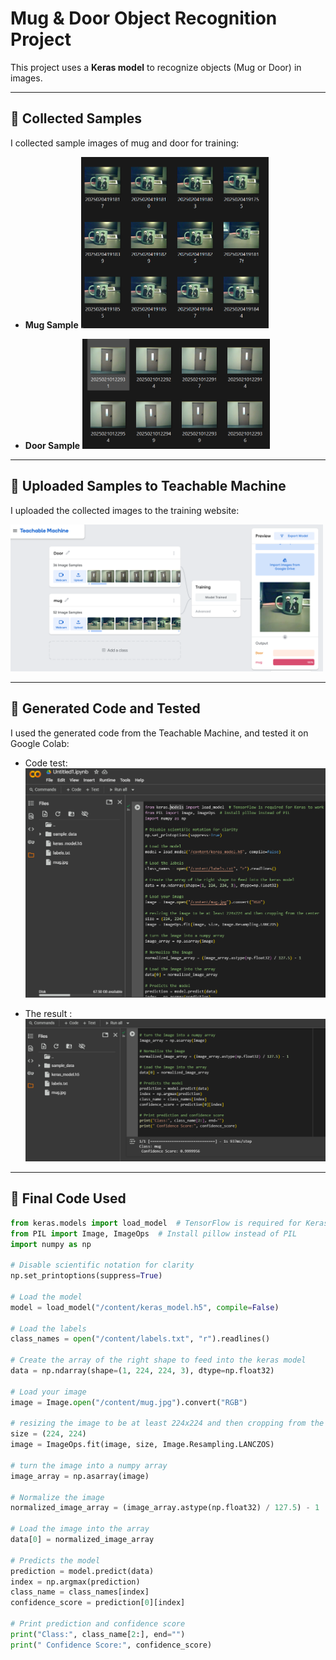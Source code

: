 # Mug & Door Object Recognition Project

This project uses a **Keras model** to recognize objects (Mug or Door) in images.

---

## 📌 Collected Samples

I collected sample images of mug and door for training:

- **Mug Sample**
  <img src="Mug_img.png" width="300">

- **Door Sample**
  <img src="door_img.png" width="300">

---

## 📌 Uploaded Samples to Teachable Machine

I uploaded the collected images to the training website:

<img src="1.png" width="500">

---

## 📌 Generated Code and Tested

I used the generated code from the Teachable Machine, and tested it on Google Colab:

- Code test:
  <img src="code_pic 1.png" width="500">

- The result :
  <img src="code_pic 2.png" width="500">
---

## 📌 Final Code Used

```python
from keras.models import load_model  # TensorFlow is required for Keras to work
from PIL import Image, ImageOps  # Install pillow instead of PIL
import numpy as np

# Disable scientific notation for clarity
np.set_printoptions(suppress=True)

# Load the model
model = load_model("/content/keras_model.h5", compile=False)

# Load the labels
class_names = open("/content/labels.txt", "r").readlines()

# Create the array of the right shape to feed into the keras model
data = np.ndarray(shape=(1, 224, 224, 3), dtype=np.float32)

# Load your image
image = Image.open("/content/mug.jpg").convert("RGB")

# resizing the image to be at least 224x224 and then cropping from the center
size = (224, 224)
image = ImageOps.fit(image, size, Image.Resampling.LANCZOS)

# turn the image into a numpy array
image_array = np.asarray(image)

# Normalize the image
normalized_image_array = (image_array.astype(np.float32) / 127.5) - 1

# Load the image into the array
data[0] = normalized_image_array

# Predicts the model
prediction = model.predict(data)
index = np.argmax(prediction)
class_name = class_names[index]
confidence_score = prediction[0][index]

# Print prediction and confidence score
print("Class:", class_name[2:], end="")
print(" Confidence Score:", confidence_score)
